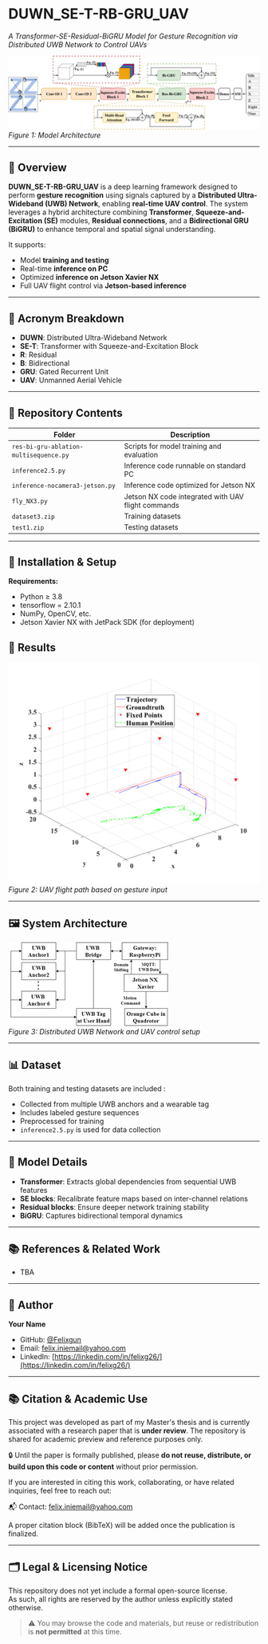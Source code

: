 # DUWN_SE-T-RB-GRU_UAV  
*A Transformer-SE-Residual-BiGRU Model for Gesture Recognition via Distributed UWB Network to Control UAVs*

![Model Architecture](./Tr-SE-Res-Bi-GRU%20Diagram1.png)  
*Figure 1: Model Architecture*

---

## 📘 Overview

**DUWN_SE-T-RB-GRU_UAV** is a deep learning framework designed to perform **gesture recognition** using signals captured by a **Distributed Ultra-Wideband (UWB) Network**, enabling **real-time UAV control**. The system leverages a hybrid architecture combining **Transformer**, **Squeeze-and-Excitation (SE)** modules, **Residual connections**, and a **Bidirectional GRU (BiGRU)** to enhance temporal and spatial signal understanding.

It supports:
- Model **training and testing**
- Real-time **inference on PC**
- Optimized **inference on Jetson Xavier NX**
- Full UAV flight control via **Jetson-based inference**

---

## 🧠 Acronym Breakdown

- **DUWN**: Distributed Ultra-Wideband Network  
- **SE-T**: Transformer with Squeeze-and-Excitation Block
- **R**: Residual  
- **B**: Bidirectional
- **GRU**: Gated Recurrent Unit  
- **UAV**: Unmanned Aerial Vehicle

---

## 📂 Repository Contents

| Folder | Description |
|--------|-------------|
| `res-bi-gru-ablation-multisequence.py` | Scripts for model training and evaluation |
| `inference2.5.py` | Inference code runnable on standard PC |
| `inference-nocamera3-jetson.py` | Inference code optimized for Jetson NX |
| `fly_NX3.py` | Jetson NX code integrated with UAV flight commands |
| `dataset3.zip` | Training datasets |
| `test1.zip` | Testing datasets |

---

## 🔧 Installation & Setup

**Requirements:**
- Python ≥ 3.8
- tensorflow = 2.10.1
- NumPy, OpenCV, etc.
- Jetson Xavier NX with JetPack SDK (for deployment)




## 🧪 Results

![Flight Result](./test14des1-2.png)  
*Figure 2: UAV flight path based on gesture input*

---

## 🖼️ System Architecture

![System Setup](./Picture1.png)  
*Figure 3: Distributed UWB Network and UAV control setup*

---

## 📊 Dataset

Both training and testing datasets are included :
- Collected from multiple UWB anchors and a wearable tag  
- Includes labeled gesture sequences  
- Preprocessed for training
- `inference2.5.py` is used for data collection

---

## 🔬 Model Details

- **Transformer**: Extracts global dependencies from sequential UWB features  
- **SE blocks**: Recalibrate feature maps based on inter-channel relations  
- **Residual blocks**: Ensure deeper network training stability  
- **BiGRU**: Captures bidirectional temporal dynamics

---

## 📚 References & Related Work

- TBA

---

## 👤 Author

**Your Name**  
- GitHub: [@Felixgun](https://github.com/Felixgun)  
- Email: felix.iniemail@yahoo.com  
- LinkedIn: [https://linkedin.com/in/felixg26/](https://linkedin.com/in/felixg26/)

---



## 📚 Citation & Academic Use

This project was developed as part of my Master's thesis and is currently associated with a research paper that is **under review**. The repository is shared for academic preview and reference purposes only.

🔒 Until the paper is formally published, please **do not reuse, distribute, or build upon this code or content** without prior permission.

If you are interested in citing this work, collaborating, or have related inquiries, feel free to reach out:

📬 Contact: felix.iniemail@yahoo.com  

A proper citation block (BibTeX) will be added once the publication is finalized.

---

## 🗂️ Legal & Licensing Notice

This repository does not yet include a formal open-source license.  
As such, all rights are reserved by the author unless explicitly stated otherwise.

> ⚠️ You may browse the code and materials, but reuse or redistribution is **not permitted** at this time.
